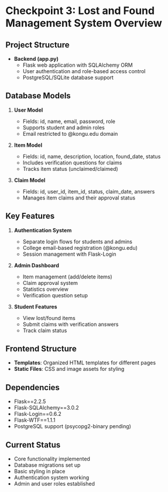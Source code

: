 # Checkpoint 3: Lost and Found Management System Overview

## Project Structure
- **Backend (app.py)**
  - Flask web application with SQLAlchemy ORM
  - User authentication and role-based access control
  - PostgreSQL/SQLite database support

## Database Models
1. **User Model**
   - Fields: id, name, email, password, role
   - Supports student and admin roles
   - Email restricted to @kongu.edu domain

2. **Item Model**
   - Fields: id, name, description, location, found_date, status
   - Includes verification questions for claims
   - Tracks item status (unclaimed/claimed)

3. **Claim Model**
   - Fields: id, user_id, item_id, status, claim_date, answers
   - Manages item claims and their approval status

## Key Features
1. **Authentication System**
   - Separate login flows for students and admins
   - College email-based registration (@kongu.edu)
   - Session management with Flask-Login

2. **Admin Dashboard**
   - Item management (add/delete items)
   - Claim approval system
   - Statistics overview
   - Verification question setup

3. **Student Features**
   - View lost/found items
   - Submit claims with verification answers
   - Track claim status

## Frontend Structure
- **Templates**: Organized HTML templates for different pages
- **Static Files**: CSS and image assets for styling

## Dependencies
- Flask==2.2.5
- Flask-SQLAlchemy==3.0.2
- Flask-Login==0.6.2
- Flask-WTF==1.1.1
- PostgreSQL support (psycopg2-binary pending)

## Current Status
- Core functionality implemented
- Database migrations set up
- Basic styling in place
- Authentication system working
- Admin and user roles established
